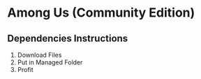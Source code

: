 # Among Us (Community Edition) 
## Dependencies Instructions
1. Download Files
2. Put in Managed Folder
3. Profit
